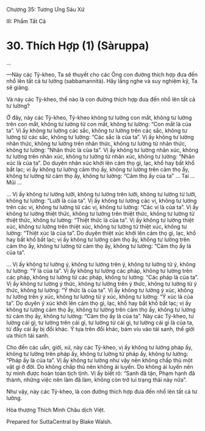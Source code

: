  

Chương 35: Tương Ưng Sáu Xứ

III: Phẩm Tất Cả

# 30\. Thích Hợp (1) (Sàruppa)

…

—Này các Tỷ-kheo, Ta sẽ thuyết cho các Ông con đường thích hợp đưa đến nhổ lên tất cả tư lường (sabbamannità). Hãy lắng nghe và suy nghiệm kỹ, Ta sẽ giảng.

Và này các Tỷ-kheo, thế nào là con đường thích hợp đưa đến nhổ lên tất cả tư lường?

Ở đây, này các Tỷ-kheo, Tỷ-kheo không tư lường con mắt, không tư lường trên con mắt, không tư lường từ con mắt, không tư lường: “Con mắt là của ta”. Vị ấy không tư lường các sắc, không tư lường trên các sắc, không tư lường từ các sắc, không tư lường: “Các sắc là của ta”. Vị ấy không tư lường nhãn thức, không tư lường trên nhãn thức, không tư lường từ nhãn thức, không tư lường: “Nhãn thức là của ta”. Vị ấy không tư lường nhãn xúc, không tư lường trên nhãn xúc, không tư lường từ nhãn xúc, không tư lường: “Nhãn xúc là của ta”. Do duyên nhãn xúc khởi lên cảm thọ gì, lạc, khổ hay bất khổ bất lạc; vị ấy không tư lường cảm thọ ấy, không tư lường trên cảm thọ ấy, không tư lường từ cảm thọ ấy, không tư lường: “Cảm thọ ấy của ta” … Tai … Mũi …

… Vị ấy không tư lường lưỡi, không tư lường trên lưỡi, không tư lường từ lưỡi, không tư lường: “Lưỡi là của ta”. Vị ấy không tư lường các vị, không tư lường trên các vị, không tư lường từ các vị, không tư lường: “Các vị là của ta”. Vị ấy không tư lường thiệt thức, không tư lường trên thiệt thức, không tư lường từ thiệt thức, không tư lường: “Thiệt thức là của ta”. Vị ấy không tư lường thiệt xúc, không tư lường trên thiệt xúc, không tư lường từ thiệt xúc, không tư lường: “Thiệt xúc là của ta”. Do duyên thiệt xúc khởi lên cảm thọ gì, lạc, khổ hay bất khổ bất lạc; vị ấy không tư lường cảm thọ ấy, không tư lường trên cảm thọ ấy, không tư lường từ cảm thọ ấy, không tư lường: “Cảm thọ ấy là của ta”.

… Vị ấy không tư lường ý, không tư lường trên ý, không tư lường từ ý, không tư lường: “Ý là của ta”. Vị ấy không tư lường các pháp, không tư lường trên các pháp, không tư lường từ các pháp, không tư lường: “Các pháp là của ta”. Vị ấy không tư lường ý thức, không tư lường trên ý thức, không tư lường từ ý thức, không tư lường: “Ý thức là của ta”. Vị ấy không tư lường ý xúc, không tư lường trên ý xúc, không tư lường từ ý xúc, không tư lường: “Ý xúc là của ta”. Do duyên ý xúc khởi lên cảm thọ gì, lạc, khổ hay bất khổ bất lạc; vị ấy không tư lường cảm thọ ấy, không tư lường trên cảm thọ ấy, không tư lường từ cảm thọ ấy, không tư lường: “Cảm thọ ấy là của ta”. Này các Tỷ-kheo, tư lường cái gì, tư lường trên cái gì, tư lường từ cái gì, tư lường cái gì là của ta, từ đấy cái ấy bị đổi khác. Ý tựa trên đổi khác, bám víu vào tái sanh, thế giới ưa thích tái sanh.

Cho đến các uẩn, giới, xứ, này các Tỷ-kheo, vị ấy không tư lường pháp ấy, không tư lường trên pháp ấy, không tư lường từ pháp ấy, không tư lường: “Pháp ấy là của ta”. Vị ấy không tư lường như vậy nên không chấp thủ một vật gì ở đời. Do không chấp thủ nên không ái luyến. Do không ái luyến nên tự mình được hoàn toàn tịch tịnh. Vị ấy biết rõ: “Sanh đã tận, Phạm hạnh đã thành, những việc nên làm đã làm, không còn trở lui trạng thái này nữa”.

Như vậy, này các Tỷ-kheo, là con đường thích hợp đưa đến nhổ lên tất cả tư lường.

Hòa thượng Thích Minh Châu dịch Việt.

Prepared for SuttaCentral by Blake Walsh.